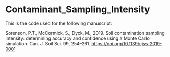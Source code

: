 # Contaminant_Sampling_Intensity

This is the code used for the following manuscript: 

Sorenson, P.T., McCormick, S., Dyck, M., 2019. Soil contamination sampling intensity: determining accuracy and confidence using a Monte Carlo simulation. Can. J. Soil Sci. 99, 254–261. https://doi.org/10.1139/cjss-2019-0001
